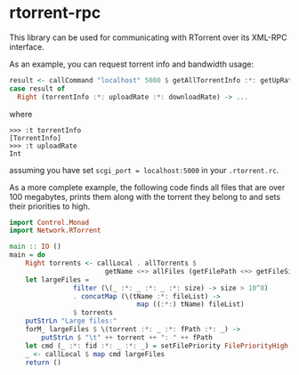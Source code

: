 rtorrent-rpc
============

This library can be used for communicating with RTorrent over its XML-RPC interface.

As an example, you can request torrent info and bandwidth usage:

```haskell
result <- callCommand "localhost" 5000 $ getAllTorrentInfo :*: getUpRate :*: getDownRate
case result of 
  Right (torrentInfo :*: uploadRate :*: downloadRate) -> ...
````
where

```
>>> :t torrentInfo
[TorrentInfo]
>>> :t uploadRate
Int
```

assuming you have set `scgi_port = localhost:5000` in your `.rtorrent.rc`.

As a more complete example, the following code finds all files that are over
100 megabytes, prints them along with the torrent they belong to and 
sets their priorities to high.

```haskell
import Control.Monad
import Network.RTorrent

main :: IO ()
main = do
    Right torrents <- callLocal . allTorrents $ 
                        getName <+> allFiles (getFilePath <+> getFileSizeBytes)
    let largeFiles = 
                filter (\(_ :*: _ :*: _ :*: size) -> size > 10^8)
                . concatMap (\(tName :*: fileList) -> 
                                map ((:*:) tName) fileList) 
                $ torrents
    putStrLn "Large files:"
    forM_ largeFiles $ \(torrent :*: _ :*: fPath :*: _) ->
        putStrLn $ "\t" ++ torrent ++ ": " ++ fPath
    let cmd (_ :*: fid :*: _ :*: _) = setFilePriority FilePriorityHigh fid
    _ <- callLocal $ map cmd largeFiles
    return ()
```

